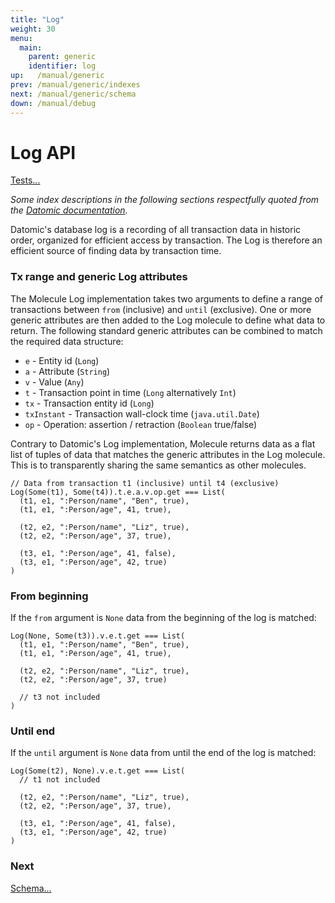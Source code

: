 ```yaml
---
title: "Log"
weight: 30
menu:
  main:
    parent: generic
    identifier: log
up:   /manual/generic
prev: /manual/generic/indexes
next: /manual/generic/schema
down: /manual/debug
---
```


# Log API

[Tests...](https://github.com/scalamolecule/molecule/tree/master/coretests/src/test/scala/molecule/coretests/generic/Log.scala)

_Some index descriptions in the following sections respectfully quoted from the 
[Datomic documentation](https://docs.datomic.com/on-prem/indexes.html)._

Datomic's database log is a recording of all transaction data in historic order, organized for efficient access by transaction.
The Log is therefore an efficient source of finding data by transaction time.


### Tx range and generic Log attributes

The Molecule Log implementation takes two arguments to define a range of transactions between `from` (inclusive) and
`until` (exclusive). One or more generic attributes are then added to the Log molecule to define what data to return. The 
following standard generic attributes can be combined to match the required data structure:

 - `e` - Entity id (`Long`)
 - `a` - Attribute (`String`)
 - `v` - Value (`Any`)
 - `t` - Transaction point in time (`Long` alternatively `Int`)
 - `tx` - Transaction entity id (`Long`)
 - `txInstant` - Transaction wall-clock time (`java.util.Date`)
 - `op` - Operation: assertion / retraction (`Boolean` true/false)

Contrary to Datomic's Log implementation, Molecule returns data as a flat list of tuples of data that matches
the generic attributes in the Log molecule. This is to transparently sharing the same semantics as other molecules.   

```
// Data from transaction t1 (inclusive) until t4 (exclusive)
Log(Some(t1), Some(t4)).t.e.a.v.op.get === List(
  (t1, e1, ":Person/name", "Ben", true),
  (t1, e1, ":Person/age", 41, true),

  (t2, e2, ":Person/name", "Liz", true),
  (t2, e2, ":Person/age", 37, true),

  (t3, e1, ":Person/age", 41, false),
  (t3, e1, ":Person/age", 42, true)
)
``` 

### From beginning

If the `from` argument is `None` data from the beginning of the log is matched:
```
Log(None, Some(t3)).v.e.t.get === List(
  (t1, e1, ":Person/name", "Ben", true),
  (t1, e1, ":Person/age", 41, true),

  (t2, e2, ":Person/name", "Liz", true),
  (t2, e2, ":Person/age", 37, true)

  // t3 not included
)
``` 

### Until end

If the `until` argument is `None` data from until the end of the log is matched:
```
Log(Some(t2), None).v.e.t.get === List(
  // t1 not included

  (t2, e2, ":Person/name", "Liz", true),
  (t2, e2, ":Person/age", 37, true),

  (t3, e1, ":Person/age", 41, false),
  (t3, e1, ":Person/age", 42, true)
)
``` 


### Next

[Schema...](/manual/generic/schema)